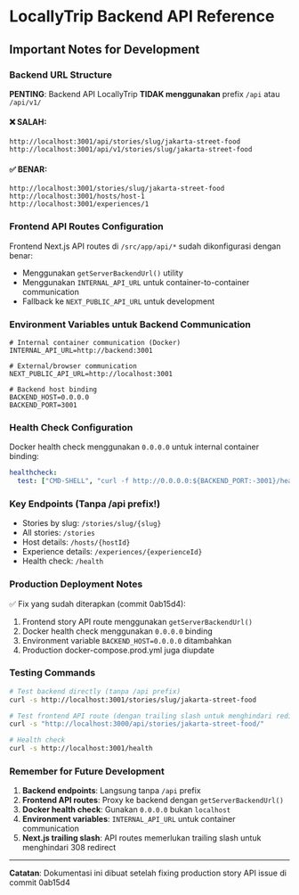 # LocallyTrip Backend API Reference

## Important Notes for Development

### Backend URL Structure
**PENTING**: Backend API LocallyTrip **TIDAK menggunakan** prefix `/api` atau `/api/v1/` 

#### ❌ SALAH:
```
http://localhost:3001/api/stories/slug/jakarta-street-food
http://localhost:3001/api/v1/stories/slug/jakarta-street-food
```

#### ✅ BENAR:
```
http://localhost:3001/stories/slug/jakarta-street-food
http://localhost:3001/hosts/host-1
http://localhost:3001/experiences/1
```

### Frontend API Routes Configuration
Frontend Next.js API routes di `/src/app/api/*` sudah dikonfigurasi dengan benar:
- Menggunakan `getServerBackendUrl()` utility
- Menggunakan `INTERNAL_API_URL` untuk container-to-container communication
- Fallback ke `NEXT_PUBLIC_API_URL` untuk development

### Environment Variables untuk Backend Communication
```env
# Internal container communication (Docker)
INTERNAL_API_URL=http://backend:3001

# External/browser communication
NEXT_PUBLIC_API_URL=http://localhost:3001

# Backend host binding
BACKEND_HOST=0.0.0.0
BACKEND_PORT=3001
```

### Health Check Configuration
Docker health check menggunakan `0.0.0.0` untuk internal container binding:
```yaml
healthcheck:
  test: ["CMD-SHELL", "curl -f http://0.0.0.0:${BACKEND_PORT:-3001}/health || exit 1"]
```

### Key Endpoints (Tanpa /api prefix!)
- Stories by slug: `/stories/slug/{slug}`
- All stories: `/stories`
- Host details: `/hosts/{hostId}`
- Experience details: `/experiences/{experienceId}`
- Health check: `/health`

### Production Deployment Notes
✅ Fix yang sudah diterapkan (commit 0ab15d4):
1. Frontend story API route menggunakan `getServerBackendUrl()`
2. Docker health check menggunakan `0.0.0.0` binding
3. Environment variable `BACKEND_HOST=0.0.0.0` ditambahkan
4. Production docker-compose.prod.yml juga diupdate

### Testing Commands
```bash
# Test backend directly (tanpa /api prefix)
curl -s http://localhost:3001/stories/slug/jakarta-street-food

# Test frontend API route (dengan trailing slash untuk menghindari redirect)
curl -s "http://localhost:3000/api/stories/jakarta-street-food/"

# Health check
curl -s http://localhost:3001/health
```

### Remember for Future Development
1. **Backend endpoints**: Langsung tanpa `/api` prefix
2. **Frontend API routes**: Proxy ke backend dengan `getServerBackendUrl()`
3. **Docker health check**: Gunakan `0.0.0.0` bukan `localhost`
4. **Environment variables**: `INTERNAL_API_URL` untuk container communication
5. **Next.js trailing slash**: API routes memerlukan trailing slash untuk menghindari 308 redirect

---
**Catatan**: Dokumentasi ini dibuat setelah fixing production story API issue di commit 0ab15d4
